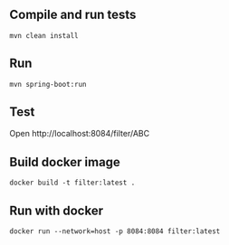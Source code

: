 Compile and run tests
--- 

    mvn clean install

Run
---

    mvn spring-boot:run
    
Test
---

Open http://localhost:8084/filter/ABC

Build docker image 
---

	docker build -t filter:latest .

Run with docker
---

	docker run --network=host -p 8084:8084 filter:latest
